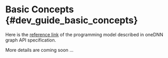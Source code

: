 # Basic Concepts {#dev_guide_basic_concepts}

Here is the [reference link](https://spec.oneapi.com/onednn-graph/latest/programming_model.html)
of the programming model described in oneDNN graph API specification.

More details are coming soon ...
